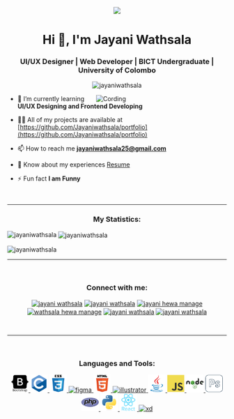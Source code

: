 <p align="center" ><img  src = "https://github.com/7oSkaaa/7oSkaaa/blob/main/Images/about_me.gif?raw=true" width = 100px></p>

<h1 align="center">Hi 👋, I'm Jayani Wathsala</h1>

<h3 align="center">UI/UX Designer | Web Developer | BICT Undergraduate | University of Colombo</h3>

<p align="center"> <img src="https://komarev.com/ghpvc/?username=jayaniwathsala&label=Profile%20views&color=0e75b6&style=flat" alt="jayaniwathsala" /> </p>

<img align="right" alt="Cording" width="300" src="https://media.giphy.com/media/qgQUggAC3Pfv687qPC/giphy.gif" />

- 🌱 I’m currently learning **UI/UX Designing and Frontend Developing**

- 👨‍💻 All of my projects are available at [https://github.com/Jayaniwathsala/portfolio](https://github.com/Jayaniwathsala/portfolio)

- 📫 How to reach me **jayaniwathsala25@gmail.com**

- 📄 Know about my experiences [Resume](https://www.canva.com/design/DAF1-Tewko4/aGtq8Lha6mH_sa4gR0ccmQ/view?utm_content=DAF1-Tewko4&utm_campaign=share_your_design&utm_medium=link&utm_source=shareyourdesignpanel)

- ⚡ Fun fact **I am Funny**

  <br>

---

<h3 align="center">My Statistics:</h3>

<p><img align="left" src="https://github-readme-stats.vercel.app/api/top-langs?username=jayaniwathsala&show_icons=true&locale=en&layout=compact" alt="jayaniwathsala" /></p>

<p>&nbsp;<img align="center" src="https://github-readme-stats.vercel.app/api?username=jayaniwathsala&show_icons=true&locale=en" alt="jayaniwathsala" /></p>

<p><img align="center" src="https://github-readme-streak-stats.herokuapp.com/?user=jayaniwathsala&" alt="jayaniwathsala" /></p>

---

<br>

<h3 align="center">Connect with me:</h3>
<p align="center">
<a href="https://linkedin.com/in/jayani wathsala" target="blank"><img align="center" src="https://raw.githubusercontent.com/rahuldkjain/github-profile-readme-generator/master/src/images/icons/Social/linked-in-alt.svg" alt="jayani wathsala" height="30" width="40" /></a>
<a href="https://stackoverflow.com/users/jayani wathsala" target="blank"><img align="center" src="https://raw.githubusercontent.com/rahuldkjain/github-profile-readme-generator/master/src/images/icons/Social/stack-overflow.svg" alt="jayani wathsala" height="30" width="40" /></a>
<a href="https://fb.com/jayani hewa manage" target="blank"><img align="center" src="https://raw.githubusercontent.com/rahuldkjain/github-profile-readme-generator/master/src/images/icons/Social/facebook.svg" alt="jayani hewa manage" height="30" width="40" /></a>
<a href="https://instagram.com/wathsala hewa manage" target="blank"><img align="center" src="https://raw.githubusercontent.com/rahuldkjain/github-profile-readme-generator/master/src/images/icons/Social/instagram.svg" alt="wathsala hewa manage" height="30" width="40" /></a>
<a href="https://dribbble.com/jayani wathsala" target="blank"><img align="center" src="https://raw.githubusercontent.com/rahuldkjain/github-profile-readme-generator/master/src/images/icons/Social/dribbble.svg" alt="jayani wathsala" height="30" width="40" /></a>
<a href="https://www.behance.net/jayani wathsala" target="blank"><img align="center" src="https://raw.githubusercontent.com/rahuldkjain/github-profile-readme-generator/master/src/images/icons/Social/behance.svg" alt="jayani wathsala" height="30" width="40" /></a>
</p>

<br>

---

<br>

<h3 align="center">Languages and Tools:</h3>
<p align="center"> 
<a href="https://getbootstrap.com" target="_blank" rel="noreferrer"> <img src="https://raw.githubusercontent.com/devicons/devicon/master/icons/bootstrap/bootstrap-plain-wordmark.svg" alt="bootstrap" width="40" height="40"/> </a> 
<a href="https://www.cprogramming.com/" target="_blank" rel="noreferrer"> <img src="https://raw.githubusercontent.com/devicons/devicon/master/icons/c/c-original.svg" alt="c" width="40" height="40"/> </a> 
<a href="https://www.w3schools.com/css/" target="_blank" rel="noreferrer"> <img src="https://raw.githubusercontent.com/devicons/devicon/master/icons/css3/css3-original-wordmark.svg" alt="css3" width="40" height="40"/> </a> 
<a href="https://www.figma.com/" target="_blank" rel="noreferrer"> <img src="https://www.vectorlogo.zone/logos/figma/figma-icon.svg" alt="figma" width="40" height="40"/> </a> 
<a href="https://www.w3.org/html/" target="_blank" rel="noreferrer"> <img src="https://raw.githubusercontent.com/devicons/devicon/master/icons/html5/html5-original-wordmark.svg" alt="html5" width="40" height="40"/> </a> 
<a href="https://www.adobe.com/in/products/illustrator.html" target="_blank" rel="noreferrer"> <img src="https://www.vectorlogo.zone/logos/adobe_illustrator/adobe_illustrator-icon.svg" alt="illustrator" width="40" height="40"/> </a> 
<a href="https://www.java.com" target="_blank" rel="noreferrer"> <img src="https://raw.githubusercontent.com/devicons/devicon/master/icons/java/java-original.svg" alt="java" width="40" height="40"/> </a> 
<a href="https://developer.mozilla.org/en-US/docs/Web/JavaScript" target="_blank" rel="noreferrer"> <img src="https://raw.githubusercontent.com/devicons/devicon/master/icons/javascript/javascript-original.svg" alt="javascript" width="40" height="40"/> </a> 
<a href="https://nodejs.org" target="_blank" rel="noreferrer"> <img src="https://raw.githubusercontent.com/devicons/devicon/master/icons/nodejs/nodejs-original-wordmark.svg" alt="nodejs" width="40" height="40"/> </a> 
<a href="https://www.photoshop.com/en" target="_blank" rel="noreferrer"> <img src="https://raw.githubusercontent.com/devicons/devicon/master/icons/photoshop/photoshop-line.svg" alt="photoshop" width="40" height="40"/> </a> 
<a href="https://www.php.net" target="_blank" rel="noreferrer"> <img src="https://raw.githubusercontent.com/devicons/devicon/master/icons/php/php-original.svg" alt="php" width="40" height="40"/> </a> 
<a href="https://www.python.org" target="_blank" rel="noreferrer"> <img src="https://raw.githubusercontent.com/devicons/devicon/master/icons/python/python-original.svg" alt="python" width="40" height="40"/> </a> 
<a href="https://reactjs.org/" target="_blank" rel="noreferrer"> <img src="https://raw.githubusercontent.com/devicons/devicon/master/icons/react/react-original-wordmark.svg" alt="react" width="40" height="40"/> </a> 
<a href="https://www.adobe.com/products/xd.html" target="_blank" rel="noreferrer"> <img src="https://cdn.worldvectorlogo.com/logos/adobe-xd.svg" alt="xd" width="40" height="40"/> </a> </p>
